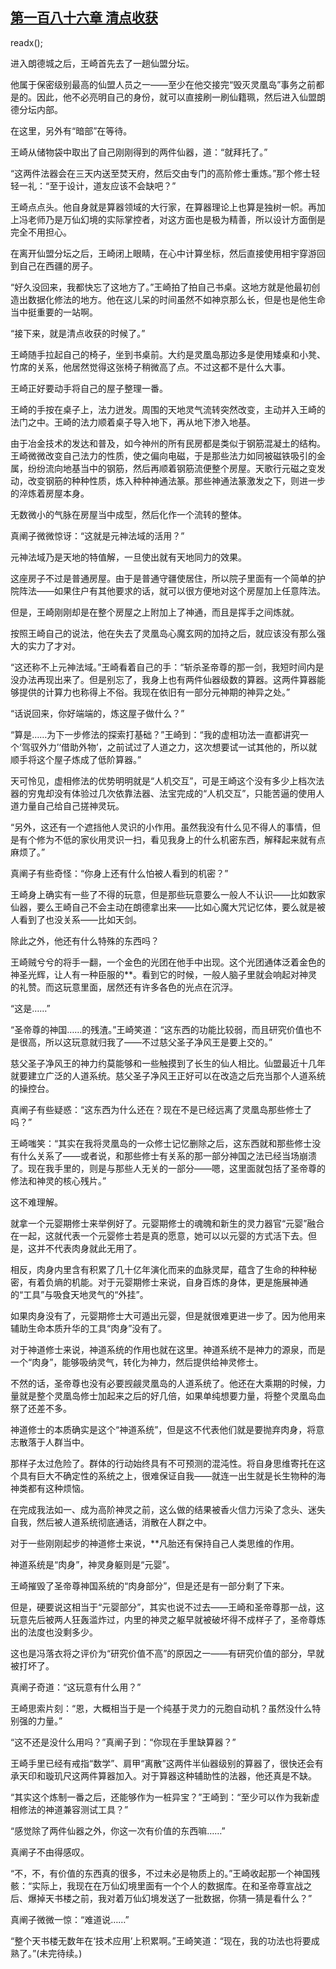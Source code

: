 ## [第一百八十六章 清点收获](https://www.xxbiquge.com/11_11207/9102046.html)
readx();

  进入朗德城之后，王崎首先去了一趟仙盟分坛。

  他属于保密级别最高的仙盟人员之一——至少在他交接完“毁灭灵凰岛”事务之前都是的。因此，他不必亮明自己的身份，就可以直接刷一刷仙籍珮，然后进入仙盟朗德分坛内部。

  在这里，另外有“暗部”在等待。

  王崎从储物袋中取出了自己刚刚得到的两件仙器，道：“就拜托了。”

  “这两件法器会在三天内送至焚天府，然后交由专门的高阶修士重炼。”那个修士轻轻一礼：“至于设计，道友应该不会缺吧？”

  王崎点点头。他自身就是算器领域的大行家，在算器理论上也算是独树一帜。再加上冯老师乃是万仙幻境的实际掌控者，对这方面也是极为精善，所以设计方面倒是完全不用担心。

  在离开仙盟分坛之后，王崎闭上眼睛，在心中计算坐标，然后直接使用相宇穿游回到自己在西疆的房子。

  “好久没回来，我都快忘了这地方了。”王崎拍了拍自己书桌。这地方就是他最初创造出数据化修法的地方。他在这儿呆的时间虽然不如神京那么长，但是也是他生命当中挺重要的一站啊。

  “接下来，就是清点收获的时候了。”

  王崎随手拉起自己的椅子，坐到书桌前。大约是灵凰岛那边多是使用矮桌和小凳、竹席的关系，他居然觉得这张椅子稍微高了点。不过这都不是什么大事。

  王崎正好要动手将自己的屋子整理一番。

  王崎的手按在桌子上，法力迸发。周围的天地灵气流转突然改变，主动并入王崎的法门之中。王崎的法力顺着桌子导入地下，再从地下渗入地基。

  由于冶金技术的发达和普及，如今神州的所有民房都是类似于钢筋混凝土的结构。王崎微微改变自己法力的性质，使之偏向电磁，于是那些法力如同被磁铁吸引的金属，纷纷流向地基当中的钢筋，然后再顺着钢筋流便整个房屋。天歌行元磁之变发动，改变钢筋的种种性质，炼入种种神通法篆。那些神通法篆激发之下，则进一步的淬炼着房屋本身。

  无数微小的气脉在房屋当中成型，然后化作一个流转的整体。

  真阐子微微惊讶：“这就是元神法域的活用？”

  元神法域乃是天地的特值解，一旦使出就有天地同力的效果。

  这座房子不过是普通房屋。由于是普通守疆使居住，所以院子里面有一个简单的护院阵法——如果住户有其他要求的话，就可以很方便地对这个房屋加上任意阵法。

  但是，王崎刚刚却是在整个房屋之上附加上了神通，而且是挥手之间炼就。

  按照王崎自己的说法，他在失去了灵凰岛心魔玄网的加持之后，就应该没有那么强大的实力了才对。

  “这还称不上元神法域。”王崎看着自己的手：“斩杀圣帝尊的那一剑，我短时间内是没办法再现出来了。但是别忘了，我身上也有两件仙器级数的算器。这两件算器能够提供的计算力也称得上不俗。我现在依旧有一部分元神期的神异之处。”

  “话说回来，你好端端的，炼这屋子做什么？”

  “算是……为下一步修法的探索打基础？”王崎到：“我的虚相功法一直都讲究一个‘驾驭外力’‘借助外物’，之前试过了人道之力，这次想要试一试其他的，所以就顺手将这个屋子炼成了低阶算器。”

  天可怜见，虚相修法的优势明明就是“人机交互”，可是王崎这个没有多少上档次法器的穷鬼却没有体验过几次依靠法器、法宝完成的“人机交互”，只能苦逼的使用人道力量自己给自己搓神灵玩。

  “另外，这还有一个遮挡他人灵识的小作用。虽然我没有什么见不得人的事情，但是有个修为不低的家伙用灵识一扫，看见我身上的什么机密东西，解释起来就有点麻烦了。”

  真阐子有些奇怪：“你身上还有什么怕被人看到的机密？”

  王崎身上确实有一些了不得的玩意，但是那些玩意要么一般人不认识——比如数家仙器，要么王崎自己不会主动在朗德拿出来——比如心魔大咒记忆体，要么就是被人看到了也没关系——比如天剑。

  除此之外，他还有什么特殊的东西吗？

  王崎贼兮兮的将手一翻，一个金色的光团在他手中出现。这个光团通体泛着金色的神圣光辉，让人有一种臣服的**。看到它的时候，一般人脑子里就会响起对神灵的礼赞。而这玩意里面，居然还有许多各色的光点在沉浮。

  “这是……”

  “圣帝尊的神国……的残渣。”王崎笑道：“这东西的功能比较弱，而且研究价值也不是很高，所以这玩意就归我了——不过慈父圣子净风王是要上交的。”

  慈父圣子净风王的神力约莫能够和一些触摸到了长生的仙人相比。仙盟最近十几年就要建立广泛的人道系统。慈父圣子净风王正好可以在改造之后充当那个人道系统的操控台。

  真阐子有些疑惑：“这东西为什么还在？现在不是已经远离了灵凰岛那些修士了吗？”

  王崎嗤笑：“其实在我将灵凰岛的一众修士记忆删除之后，这东西就和那些修士没有什么关系了——或者说，和那些修士有关系的那一部分神国之法已经当场崩溃了。现在我手里的，则是与那些人无关的一部分——嗯，这里面就包括了圣帝尊的修法和神灵的核心残片。”

  这不难理解。

  就拿一个元婴期修士来举例好了。元婴期修士的魂魄和新生的灵力器官“元婴”融合在一起，这就代表一个元婴修士若是真的愿意，她可以以元婴的方式活下去。但是，这并不代表肉身就此无用了。

  相反，肉身内里含有积累了几十亿年演化而来的血脉灵犀，蕴含了生命的种种秘密，有着负熵的机能。对于元婴期修士来说，自身百炼的身体，更是施展神通的“工具”与吸食天地灵气的“外挂”。

  如果肉身没有了，元婴期修士大可遁出元婴，但是就很难更进一步了。因为他用来辅助生命本质升华的工具“肉身”没有了。

  对于神道修士来说，神道系统的作用也就在这里。神道系统不是神力的源泉，而是一个“肉身”，能够吸纳灵气，转化为神力，然后提供给神灵修士。

  不然的话，圣帝尊也没有必要觊觎灵凰岛的人道系统了。他还在大乘期的时候，力量就是整个灵凰岛修士加起来之后的好几倍，如果单纯想要力量，将整个灵凰岛血祭了还差不多。

  神道修士的本质确实是这个“神道系统”，但是这不代表他们就是要抛弃肉身，将意志散落于人群当中。

  那样子太过危险了。群体的行动始终具有不可预测的混沌性。将自身思维寄托在这个具有巨大不确定性的系统之上，很难保证自我——就连一出生就是长生物种的海神类都有这种烦恼。

  在完成我法如一、成为高阶神灵之前，这么做的结果被香火信力污染了念头、迷失自我，然后被人道系统彻底通话，消散在人群之中。

  对于一些刚刚起步的神道修士来说，**凡胎还有保持自己人类思维的作用。

  神道系统是“肉身”，神灵身躯则是“元婴”。

  王崎摧毁了圣帝尊神国系统的“肉身部分”，但是还是有一部分剩了下来。

  但是，硬要说这相当于“元婴部分”，其实也说不过去——王崎和圣帝尊那一战，这玩意先后被两人狂轰滥炸过，内里的神灵之躯早就被破坏得不成样子了，圣帝尊炼出的法度也没剩多少。

  这也是冯落衣将之评价为“研究价值不高”的原因之一——有研究价值的部分，早就被打坏了。

  真阐子奇道：“这玩意有什么用？”

  王崎思索片刻：“恩，大概相当于是一个纯基于灵力的元胞自动机？虽然没什么特别强的力量。”

  “这不还是没什么用吗？”真阐子到：“你现在手里缺算器？”

  王崎手里已经有戒指“数学”、肩甲“离散”这两件半仙器级别的算器了，很快还会有承天印和璇玑尺这两件算器加入。对于算器这种辅助性的法器，他还真是不缺。

  “其实这个炼制一番之后，还能够作为一桩异宝？”王崎到：“至少可以作为我新虚相修法的神道兼容测试工具？”

  “感觉除了两件仙器之外，你这一次有价值的东西嘛……”

  真阐子不由得感叹。

  “不，不，有价值的东西真的很多，不过未必是物质上的。”王崎收起那一个神国残骸：“实际上，我现在在万仙幻境里面有一个个人的数据库。在和圣帝尊宣战之后、爆掉天书楼之前，我对着万仙幻境发送了一批数据，你猜一猜是看什么？”

  真阐子微微一惊：“难道说……”

  “整个天书楼无数年在‘技术应用’上积累啊。”王崎笑道：“现在，我的功法也将要成熟了。”(未完待续。)
